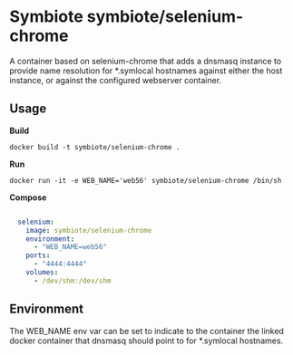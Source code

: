 # Symbiote symbiote/selenium-chrome 

A container based on selenium-chrome that adds a dnsmasq instance to provide
name resolution for *.symlocal hostnames against either the host instance, or
against the configured webserver container. 

## Usage

**Build**

`docker build -t symbiote/selenium-chrome .`

**Run**

`docker run -it -e WEB_NAME='web56' symbiote/selenium-chrome /bin/sh`

**Compose**

```yml

  selenium:
    image: symbiote/selenium-chrome
    environment:
      - "WEB_NAME=web56"
    ports:
      - "4444:4444"
    volumes:
      - /dev/shm:/dev/shm

```

## Environment

The WEB_NAME env var can be set to indicate to the container the linked docker
container that dnsmasq should point to for *.symlocal hostnames. 
